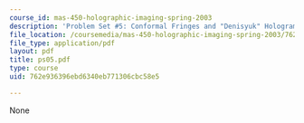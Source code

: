 ```yaml
---
course_id: mas-450-holographic-imaging-spring-2003
description: 'Problem Set #5: Conformal Fringes and "Denisyuk" Holograms.'
file_location: /coursemedia/mas-450-holographic-imaging-spring-2003/762e936396ebd6340eb771306cbc58e5_ps05.pdf
file_type: application/pdf
layout: pdf
title: ps05.pdf
type: course
uid: 762e936396ebd6340eb771306cbc58e5

---
```

None